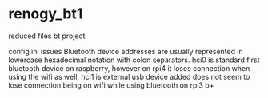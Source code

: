 # renogy_bt1
reduced files bt project

config.ini issues
Bluetooth device addresses are usually represented in lowercase hexadecimal notation with colon separators.
hci0 is standard first bluetooth device on raspberry, however on rpi4 it loses connection when using the wifi as well, hci1 is external usb device added
does not seem to lose connection being on wifi while using bluetooth on rpi3 b+
